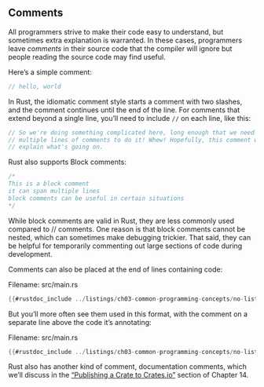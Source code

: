 ## Comments

All programmers strive to make their code easy to understand, but sometimes
extra explanation is warranted. In these cases, programmers leave _comments_ in
their source code that the compiler will ignore but people reading the source
code may find useful.

Here’s a simple comment:

```rust
// hello, world
```

In Rust, the idiomatic comment style starts a comment with two slashes, and the
comment continues until the end of the line. For comments that extend beyond a
single line, you’ll need to include `//` on each line, like this:

```rust
// So we're doing something complicated here, long enough that we need
// multiple lines of comments to do it! Whew! Hopefully, this comment will
// explain what's going on.
```

Rust also supports Block comments:

```rust
/*
This is a block comment
it can span multiple lines
block comments can be useful in certain situations
*/
```

While block comments are valid in Rust, they are less commonly used compared to // comments. One reason is that block comments cannot be nested, which can sometimes make debugging trickier. That said, they can be helpful for temporarily commenting out large sections of code during development.

Comments can also be placed at the end of lines containing code:

<span class="filename">Filename: src/main.rs</span>

```rust
{{#rustdoc_include ../listings/ch03-common-programming-concepts/no-listing-24-comments-end-of-line/src/main.rs}}
```

But you’ll more often see them used in this format, with the comment on a
separate line above the code it’s annotating:

<span class="filename">Filename: src/main.rs</span>

```rust
{{#rustdoc_include ../listings/ch03-common-programming-concepts/no-listing-25-comments-above-line/src/main.rs}}
```

Rust also has another kind of comment, documentation comments, which we’ll
discuss in the [“Publishing a Crate to Crates.io”][publishing]<!-- ignore -->
section of Chapter 14.

[publishing]: ch14-02-publishing-to-crates-io.html
